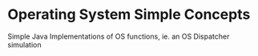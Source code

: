 # Operating System Simple Concepts
 Simple Java Implementations of OS functions, ie. an OS Dispatcher simulation
 
